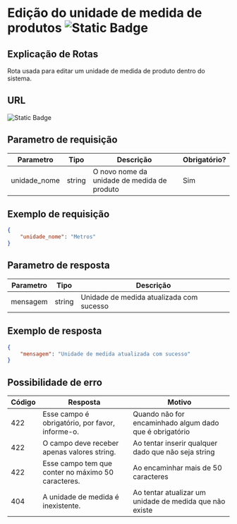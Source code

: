 # Edição do unidade de medida de produtos ![Static Badge](https://img.shields.io/badge/Rota_autenticada-49CC90)

## Explicação de Rotas

Rota usada para editar um unidade de medida de produto dentro do sistema.

## URL

![Static Badge](https://img.shields.io/badge/PUT-%2Fapi%2Fv1%2Funidade%2Funidade%2Fedicao%2F{id}-%23FCA130)

## Parametro de requisição

| Parametro    | Tipo   | Descrição                                   | Obrigatório? |
|--------------|--------|---------------------------------------------|--------------|
| unidade_nome | string | O novo nome da unidade de medida de produto | Sim          |

## Exemplo de requisição

```json
{
    "unidade_nome": "Metros"
}
```

## Parametro de resposta

| Parametro | Tipo   | Descrição                                |
|-----------|--------|------------------------------------------|
| mensagem  | string | Unidade de medida atualizada com sucesso |

## Exemplo de resposta

```json
{
    "mensagem": "Unidade de medida atualizada com sucesso"
}
```

## Possibilidade de erro

| Código | Resposta                                           | Motivo                                                  |
|--------|----------------------------------------------------|---------------------------------------------------------|
| 422    | Esse campo é obrigatório, por favor, informe-o.    | Quando não for encaminhado algum dado que é obrigatório |
| 422    | O campo deve receber apenas valores string.        | Ao tentar inserir qualquer dado que não seja string     |
| 422    | Esse campo tem que conter no máximo 50 caracteres. | Ao encaminhar mais de 50 caracteres                     |
| 404    | A unidade de medida é inexistente.                 | Ao tentar atualizar um unidade de medida que não existe |
